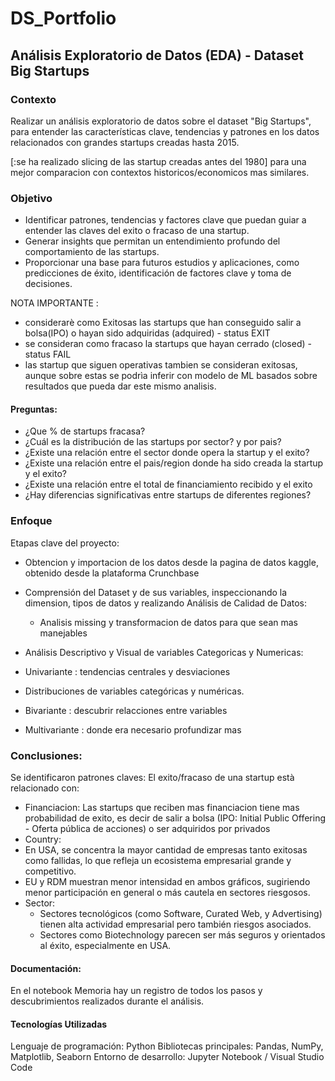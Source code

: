 # DS_Portfolio
## Análisis Exploratorio de Datos (EDA) - Dataset Big Startups

### Contexto
Realizar un análisis exploratorio de datos sobre el dataset "Big Startups",
para entender las características clave, tendencias y patrones en los datos relacionados con grandes startups creadas hasta 2015. 

[:se ha realizado slicing de las startup creadas antes del 1980] para una mejor comparacion con contextos historicos/economicos mas similares.

### Objetivo
 - Identificar patrones, tendencias y factores clave que puedan guiar a entender las claves del exito o fracaso de una startup.
 - Generar insights que permitan un entendimiento profundo del comportamiento de las startups.
 - Proporcionar una base para futuros estudios y aplicaciones, como predicciones de éxito, identificación de factores clave y toma de decisiones.

NOTA IMPORTANTE : 
- considerarè como Exitosas las startups que han conseguido salir a bolsa(IPO) o hayan sido adquiridas (adquired) - status EXIT
- se consideran como fracaso la startups que hayan cerrado (closed) - status FAIL
- las startup que siguen operativas tambien se consideran exitosas, aunque sobre estas se podrìa inferir con modelo de ML basados sobre resultados que pueda dar este mismo analisis.

#### Preguntas:
 - ¿Que % de startups fracasa?
 - ¿Cuál es la distribución de las startups por sector? y por pais?
 - ¿Existe una relación entre el sector donde opera la startup y el exito?
 - ¿Existe una relación entre el pais/region donde ha sido creada la startup y el exito?
 - ¿Existe una relación entre el total de financiamiento recibido y el exito
 - ¿Hay diferencias significativas entre startups de diferentes regiones?


### Enfoque

Etapas clave del proyecto:
- Obtencion y importacion de los datos desde la pagina de datos kaggle, obtenido desde la plataforma Crunchbase
- Comprensión del Dataset y de sus variables, inspeccionando la dimension, tipos de datos y realizando Análisis de Calidad de Datos:
  - Analisis missing y transformacion de datos para que sean mas manejables 

- Análisis Descriptivo y Visual de variables Categoricas y Numericas:
 - Univariante : tendencias centrales y desviaciones
  - Distribuciones de variables categóricas y numéricas.
 - Bivariante : descubrir relacciones entre variables
 - Multivariante : donde era necesario profundizar mas 


### Conclusiones:

Se identificaron patrones claves: 
El exito/fracaso de una startup està relacionado con:
 - Financiacion: Las startups que reciben mas financiacion tiene mas probabilidad de exito, es decir de salir a bolsa (IPO: Initial Public Offering - Oferta pública de acciones) o ser adquiridos por privados
 - Country:
  - En USA, se concentra la mayor cantidad de empresas tanto exitosas como fallidas, lo que refleja un ecosistema empresarial grande y competitivo.
  - EU y RDM muestran menor intensidad en ambos gráficos, sugiriendo menor participación en general o más cautela en sectores riesgosos.
 - Sector: 
   - Sectores tecnológicos (como Software, Curated Web, y Advertising) tienen alta actividad empresarial pero también riesgos asociados.
   - Sectores como Biotechnology parecen ser más seguros y orientados al éxito, especialmente en USA.

#### Documentación:

En el notebook Memoria hay un registro de todos los pasos y descubrimientos realizados durante el análisis.

#### Tecnologías Utilizadas

Lenguaje de programación: Python
Bibliotecas principales: Pandas, NumPy, Matplotlib, Seaborn
Entorno de desarrollo: Jupyter Notebook / Visual Studio Code

